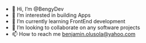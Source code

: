 - 👋 Hi, I’m @BengyDev
- 👀 I’m interested in building Apps
- 🌱 I’m currently learning FrontEnd development
- 💞️ I’m looking to collaborate on any software projects
- 📫 How to reach me benjamin.olusola@yahoo.com

<!---
BengyDev/BengyDev is a ✨ special ✨ repository because its `README.md` (this file) appears on your GitHub profile.
You can click the Preview link to take a look at your changes.
--->
